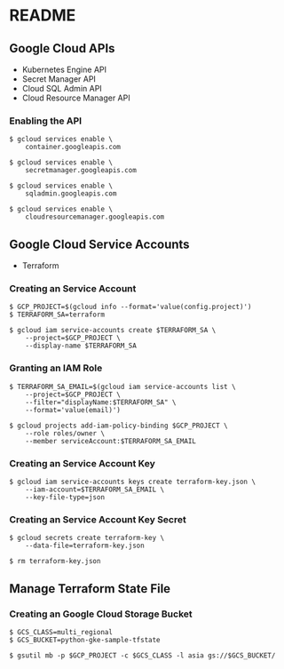 # README

## Google Cloud APIs

- Kubernetes Engine API
- Secret Manager API
- Cloud SQL Admin API
- Cloud Resource Manager API

### Enabling the API

```
$ gcloud services enable \
    container.googleapis.com

$ gcloud services enable \
    secretmanager.googleapis.com

$ gcloud services enable \
    sqladmin.googleapis.com

$ gcloud services enable \
    cloudresourcemanager.googleapis.com
```

## Google Cloud Service Accounts

- Terraform

### Creating an Service Account

```
$ GCP_PROJECT=$(gcloud info --format='value(config.project)')
$ TERRAFORM_SA=terraform

$ gcloud iam service-accounts create $TERRAFORM_SA \
    --project=$GCP_PROJECT \
    --display-name $TERRAFORM_SA
```

### Granting an IAM Role

```
$ TERRAFORM_SA_EMAIL=$(gcloud iam service-accounts list \
    --project=$GCP_PROJECT \
    --filter="displayName:$TERRAFORM_SA" \
    --format='value(email)')

$ gcloud projects add-iam-policy-binding $GCP_PROJECT \
    --role roles/owner \
    --member serviceAccount:$TERRAFORM_SA_EMAIL
```

### Creating an Service Account Key

```
$ gcloud iam service-accounts keys create terraform-key.json \
    --iam-account=$TERRAFORM_SA_EMAIL \
    --key-file-type=json
```

### Creating an Service Account Key Secret

```
$ gcloud secrets create terraform-key \
    --data-file=terraform-key.json

$ rm terraform-key.json
```

## Manage Terraform State File

### Creating an Google Cloud Storage Bucket

```
$ GCS_CLASS=multi_regional
$ GCS_BUCKET=python-gke-sample-tfstate

$ gsutil mb -p $GCP_PROJECT -c $GCS_CLASS -l asia gs://$GCS_BUCKET/
```
